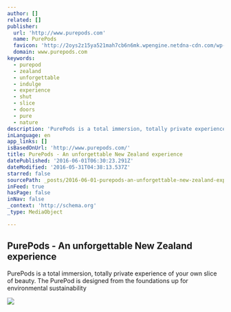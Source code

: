 ```yaml
---
author: []
related: []
publisher:
  url: 'http://www.purepods.com'
  name: PurePods
  favicon: 'http://2oys2z15ya521mah7cb6n6mk.wpengine.netdna-cdn.com/wp-content/uploads/2015/11/cropped-siteicon-300x300.png'
  domain: www.purepods.com
keywords:
  - purepod
  - zealand
  - unforgettable
  - indulge
  - experience
  - shut
  - slice
  - doors
  - pure
  - nature
description: 'PurePods is a total immersion, totally private experience of your own slice of beauty. The PurePod is designed from the foundations up for environmental sustainability'
inLanguage: en
app_links: []
isBasedOnUrl: 'http://www.purepods.com/'
title: PurePods - An unforgettable New Zealand experience
datePublished: '2016-06-01T06:30:23.291Z'
dateModified: '2016-05-31T04:38:13.537Z'
starred: false
sourcePath: _posts/2016-06-01-purepods-an-unforgettable-new-zealand-experience.md
inFeed: true
hasPage: false
inNav: false
_context: 'http://schema.org'
_type: MediaObject

---
```

<article style=""><h1>PurePods - An unforgettable New Zealand experience</h1><p>PurePods is a total immersion, totally private experience of your own slice of beauty. The PurePod is designed from the foundations up for environmental sustainability</p><img src="http://2oys2z15ya521mah7cb6n6mk.wpengine.netdna-cdn.com/wp-content/uploads/2014/03/locations-700x666.jpg" /></article>